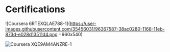 
<!--
**tamimmirza/tamimmirza** is a ✨ _special_ ✨ repository because its `README.md` (this file) appears on your GitHub profile.

Here are some ideas to get you started:

- 🔭 I’m currently working on ...
- 🌱 I’m currently learning ...
- 👯 I’m looking to collaborate on ...
- 🤔 I’m looking for help with ...
- 💬 Ask me about ...
- 📫 How to reach me: ...
- 😄 Pronouns: ...
- ⚡ Fun fact: ...
-->

# Certifications

![Coursera 6RTEXQLAE788-1](https://user-images.githubusercontent.com/35456031/96367587-38ac0280-1168-11eb-873d-e028d13511d4.png =960x540)

![Coursera XQE9AM4ANZRE-1](https://user-images.githubusercontent.com/35456031/96367594-43ff2e00-1168-11eb-8e4d-63d4014b51e3.png)

